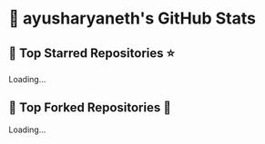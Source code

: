 # 🚀 ayusharyaneth's GitHub Stats

## 📌 Top Starred Repositories ⭐  
<!-- TOP_STARRED_REPOS_START -->
Loading...
<!-- TOP_STARRED_REPOS_END -->

## 🍴 Top Forked Repositories 🍴  
<!-- TOP_FORKED_REPOS_START -->
Loading...
<!-- TOP_FORKED_REPOS_END -->

